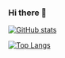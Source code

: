 ### Hi there 👋

[![GitHub stats](https://github-readme-stats-pzhxd65xr-t-bre.vercel.app/api?username=t-bre&count_private=true&show_icons=true&hide=stars)](https://github.com/t-bre/github-readme-stats)

[![Top Langs](https://github-readme-stats-pzhxd65xr-t-bre.vercel.app/api/top-langs/?username=t-bre&hide=Makefile,Objective-C&langs_count=4&layout=compact)](https://github.com/t-bre/github-readme-stats)
